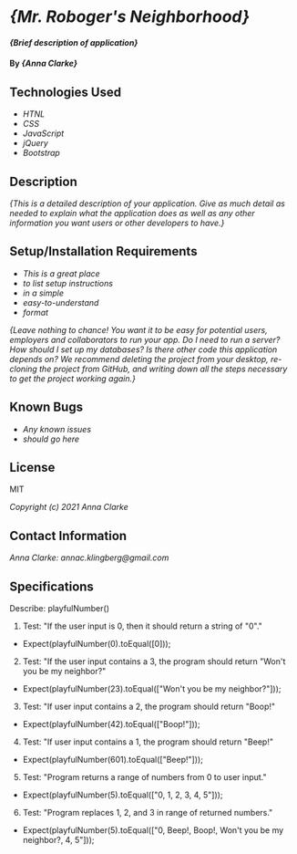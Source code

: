 # _{Mr. Roboger's Neighborhood}_

#### _{Brief description of application}_

#### By _**{Anna Clarke}**_

## Technologies Used

* _HTNL_
* _CSS_
* _JavaScript_
* _jQuery_
* _Bootstrap_

## Description

_{This is a detailed description of your application. Give as much detail as needed to explain what the application does as well as any other information you want users or other developers to have.}_

## Setup/Installation Requirements

* _This is a great place_
* _to list setup instructions_
* _in a simple_
* _easy-to-understand_
* _format_

_{Leave nothing to chance! You want it to be easy for potential users, employers and collaborators to run your app. Do I need to run a server? How should I set up my databases? Is there other code this application depends on? We recommend deleting the project from your desktop, re-cloning the project from GitHub, and writing down all the steps necessary to get the project working again.}_

## Known Bugs

* _Any known issues_
* _should go here_

## License

MIT

_Copyright (c) 2021 Anna Clarke_

## Contact Information

_Anna Clarke: annac.klingberg@gmail.com_

## Specifications

Describe: playfulNumber()

1. Test: "If the user input is 0, then it should return a string of "0"."
* Expect(playfulNumber(0).toEqual([0]));

2. Test: "If the user input contains a 3, the program should return "Won't you be my neighbor?"
* Expect(playfulNumber(23).toEqual(["Won't you be my neighbor?"]));

3. Test: "If user input contains a 2, the program should return "Boop!"
* Expect(playfulNumber(42).toEqual(["Boop!"]));

4. Test: "If user input contains a 1, the program should return "Beep!"
* Expect(playfulNumber(601).toEqual(["Beep!"]));

5. Test: "Program returns a range of numbers from 0 to user input."
* Expect(playfulNumber(5).toEqual(["0, 1, 2, 3, 4, 5"]));

6. Test: "Program replaces 1, 2, and 3 in range of returned numbers."
* Expect(playfulNumber(5).toEqual(["0, Beep!, Boop!, Won't you be my neighbor?, 4, 5"]));




